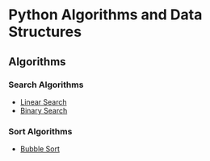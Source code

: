 # Python Algorithms and Data Structures

## Algorithms

### Search Algorithms

* [Linear Search](src/algorithms/search/linear_search.py)
* [Binary Search](src/algorithms/search/binary_search.py)

### Sort Algorithms

* [Bubble Sort](src/algorithms/sort/bubble_sort.py)

